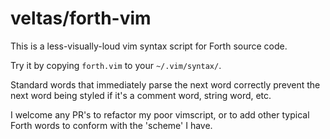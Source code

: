 veltas/forth-vim
================

This is a less-visually-loud vim syntax script for Forth source code.

Try it by copying `forth.vim` to your `~/.vim/syntax/`.

Standard words that immediately parse the next word correctly prevent the next
word being styled if it's a comment word, string word, etc.

I welcome any PR's to refactor my poor vimscript, or to add other typical Forth
words to conform with the 'scheme' I have.
